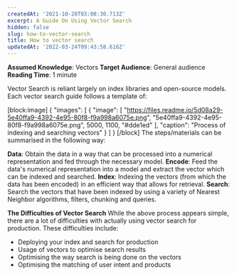 ```yaml
---
createdAt: '2021-10-20T03:08:30.713Z'
excerpt: A Guide On Using Vector Search
hidden: false
slug: how-to-vector-search
title: How to vector search
updatedAt: '2022-03-24T09:43:58.616Z'
---
```


**Assumed Knowledge**: Vectors
**Target Audience**: General audience
**Reading Time**: 1 minute

Vector Search is reliant largely on index libraries and open-source models. Each vector search guide follows a template of:


[block:image]
{
  "images": [
    {
      "image": [
        "https://files.readme.io/5d08a29-5e40ffa9-4392-4e95-80f8-f9a998a6075e.png",
        "5e40ffa9-4392-4e95-80f8-f9a998a6075e.png",
        5000,
        1100,
        "#dde1ed"
      ],
      "caption": "Process of indexing and searching vectors"
    }
  ]
}
[/block]
The steps/materials can be summarised in the following way:

**Data**: Obtain the data in a way that can be processed into a numerical representation and fed through the necessary model.
**Encode**: Feed the data's numerical representation into a model and extract the vector which can be indexed and searched.
**Index**: Indexing the vectors (from which the data has been encoded) in an efficient way that allows for retrieval.
**Search**: Search the vectors that have been indexed by using a variety of Nearest Neighbor algorithms, filters, chunking and queries.

**The Difficulties of Vector Search**
While the above process appears simple, there are a lot of difficulties with actually using vector search for production. These difficulties include:

- Deploying your index and search for production
- Usage of vectors to optimise search results
- Optimising the way search is being done on the vectors
- Optimising the matching of user intent and products